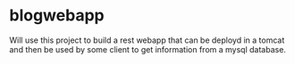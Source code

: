# blogwebapp
Will use this project to build a rest webapp that can be deployd in a tomcat and then be used by some client to get information from a mysql database.
